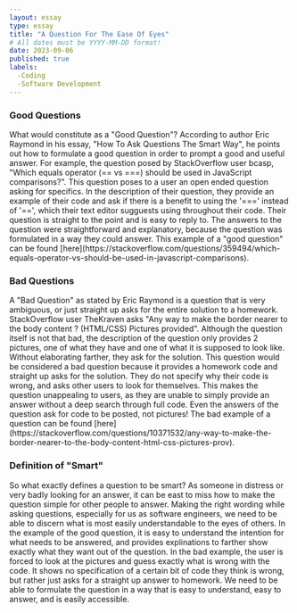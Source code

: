 ```yaml
---
layout: essay
type: essay
title: "A Question For The Ease Of Eyes"
# All dates must be YYYY-MM-DD format!
date: 2023-09-06
published: true
labels:
  -Coding
  -Software Development
---
```

<h3>Good Questions</h3>
What would constitute as a "Good Question"? According to author Eric Raymond in his essay, "How To Ask Questions The Smart Way", he points out how to formulate a good question in order to prompt a good and useful answer. For example, the question posed by StackOverflow user bcasp, "Which equals operator (== vs ===) should be used in JavaScript comparisons?". This question poses to a user an open ended question asking for specifics. In the description of their question, they provide an example of their code and ask if there is a benefit to using the '===' instead of '==', which their text editor sugguests using throughout their code. Their question is straight to the point and is easy to reply to. The answers to the question were straightforward and explanatory, because the question was formulated in a way they could answer. This example of a "good question" can be found [here](https://stackoverflow.com/questions/359494/which-equals-operator-vs-should-be-used-in-javascript-comparisons).
<h3>Bad Questions</h3>
A "Bad Question" as stated by Eric Raymond is a question that is very ambiguous, or just straight up asks for the entire solution to a homework. StackOverflow user TheKraven asks "Any way to make the border nearer to the body content ? (HTML/CSS) Pictures provided". Although the question itself is not that bad, the description of the question only provides 2 pictures, one of what they have and one of what it is supposed to look like. Without elaborating farther, they ask for the solution. This question would be considered a bad question because it provides a homework code and straight up asks for the solution. They do not specify why their code is wrong, and asks other users to look for themselves. This makes the question unappealing to users, as they are unable to simply provide an answer without a deep search through full code. Even the answers of the question ask for code to be posted, not pictures! The bad example of a question can be found [here](https://stackoverflow.com/questions/10371532/any-way-to-make-the-border-nearer-to-the-body-content-html-css-pictures-prov).
<h3>Definition of "Smart"</h3>
So what exactly defines a question to be smart? As someone in distress or very badly looking for an answer, it can be east to miss how to make the question simple for other people to answer. Making the right wording while asking questions, especially for us as software engineers, we need to be able to discern what is most easily understandable to the eyes of others. In the example of the good question, it is easy to understand the intention for what needs to be answered, and provides explinations to farther show exactly what they want out of the question. In the bad example, the user is forced to look at the pictures and guess exactly what is wrong with the code. It shows no specification of a certain bit of code they think is wrong, but rather just asks for a straight up answer to homework. We need to be able to formulate the question in a way that is easy to understand, easy to answer, and is easily accessible.
